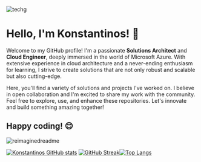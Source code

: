 
![techg](https://github.com/passadis/passadis/assets/53148138/2745ab95-0068-47f0-81bf-0eb6a1fc406b)




# Hello, I'm Konstantinos! 👋

Welcome to my GitHub profile! I'm a passionate **Solutions Architect** and **Cloud Engineer**, deeply immersed in the world of Microsoft Azure. With extensive experience in cloud architecture and a never-ending enthusiasm for learning, I strive to create solutions that are not only robust and scalable but also cutting-edge.

Here, you'll find a variety of solutions and projects I've worked on. I believe in open collaboration and I'm excited to share my work with the community. Feel free to explore, use, and enhance these repositories. Let's innovate and build something amazing together!

Happy coding! 😊
-----------------------------------------------------------------------------------------------------------
<img src="https://myreadme.vercel.app/api/embed/PASSADIS?panels=toplanguages,commitgraph" alt="reimaginedreadme" /> 

<!--![Top Langs](https://github-readme-stats.vercel.app/api/top-langs/?username=passadis&show_icons=true&theme=react)-->
[![Konstantinos GitHub stats](https://github-readme-stats.vercel.app/api?username=passadis&show_icons=true&theme=react)](https://github.com/passadis/github-readme-stats)
[![GitHub Streak](https://github-readme-streak-stats.herokuapp.com?user=passadis&theme=prussian&date_format=M%20j%5B%2C%20Y%5D&mode=weekly&card_width=300&hide_total_contributions=true)](https://git.io/streak-stats)[![Top Langs](https://github-readme-stats.vercel.app/api/top-langs/?username=passadis&layout=donut&theme=react)](https://github.com/passadis/github-readme-stats)

<!--
**passadis/passadis** is a ✨ _special_ ✨ repository because its `README.md` (this file) appears on your GitHub profile.

Here are some ideas to get you started:

- 🔭 I’m currently working on ...
- 🌱 I’m currently learning ...
- 👯 I’m looking to collaborate on ...
- 🤔 I’m looking for help with ...
- 💬 Ask me about ...
- 📫 How to reach me: ...
- 😄 Pronouns: ...
- ⚡ Fun fact: ...
-->

